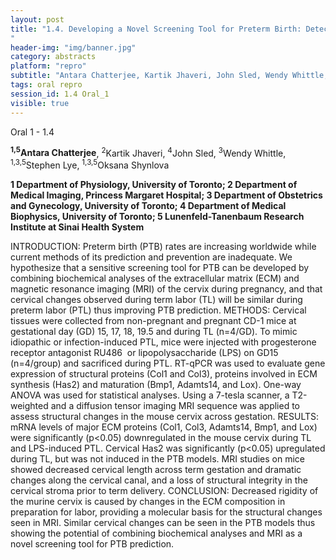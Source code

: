 ```yaml
---
layout: post
title: "1.4. Developing a Novel Screening Tool for Preterm Birth: Detecting Changes of the Extracellular Matrix in the Murine Cervix by Biochemical Analyses & Magnetic Resonance Imaging (MRI) During Term and Preterm Labor
"
header-img: "img/banner.jpg"
category: abstracts
platform: "repro"
subtitle: "Antara Chatterjee, Kartik Jhaveri, John Sled, Wendy Whittle, Stephen Lye, Oksana Shynlova"
tags: oral repro
session_id: 1.4 Oral_1
visible: true
---
```

Oral 1 - 1.4

**<sup>1,5</sup>Antara Chatterjee**, <sup>2</sup>Kartik Jhaveri, <sup>4</sup>John Sled, <sup>3</sup>Wendy Whittle, <sup>1,3,5</sup>Stephen Lye, <sup>1,3,5</sup>Oksana Shynlova

__1 Department of Physiology, University of Toronto; 2 Department of Medical Imaging, Princess Margaret Hospital; 3 Department of Obstetrics and Gynecology, University of Toronto; 4 Department of Medical Biophysics, University of Toronto; 5 Lunenfeld-Tanenbaum Research Institute at Sinai Health System__

INTRODUCTION: Preterm birth (PTB) rates are increasing worldwide while current methods of its prediction and prevention are inadequate. We hypothesize that a sensitive screening tool for PTB can be developed by combining biochemical analyses of the extracellular matrix (ECM) and magnetic resonance imaging (MRI) of the cervix during pregnancy, and that cervical changes observed during term labor (TL) will be similar during preterm labor (PTL) thus improving PTB prediction. 
METHODS:  Cervical tissues were collected from non-pregnant and pregnant CD-1 mice at gestational day (GD) 15, 17, 18, 19.5 and during TL (n=4/GD). To mimic idiopathic or infection-induced PTL, mice were injected with progesterone receptor antagonist RU486  or lipopolysaccharide (LPS) on GD15 (n=4/group) and sacrificed during PTL. RT-qPCR was used to evaluate gene expression of structural proteins (Col1 and Col3), proteins involved in ECM synthesis (Has2) and maturation (Bmp1, Adamts14, and Lox). One-way ANOVA was used for statistical analyses. Using a 7-tesla scanner, a T2-weighted and a diffusion tensor imaging MRI sequence was applied to assess structural changes in the mouse cervix across gestation.
RESULTS: mRNA levels of major ECM proteins (Col1, Col3, Adamts14, Bmp1, and Lox) were significantly (p<0.05) downregulated in the mouse cervix during TL and LPS-induced PTL. Cervical Has2 was significantly (p<0.05) upregulated during TL, but was not induced in the PTB models. MRI studies on mice showed decreased cervical length across term gestation and dramatic changes along the cervical canal, and a loss of structural integrity in the cervical stroma prior to term delivery.
CONCLUSION: Decreased rigidity of the murine cervix is caused by changes in the ECM composition in preparation for labor, providing a molecular basis for the structural changes seen in MRI. Similar cervical changes can be seen in the PTB models thus showing the potential of combining biochemical analyses and MRI as a novel screening tool for PTB prediction. 
